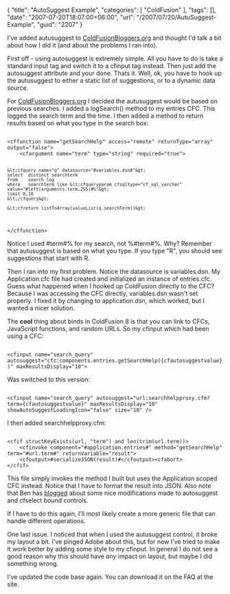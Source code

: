 {
	"title": "AutoSuggest Example",
	"categories": [
		"ColdFusion"
	],
	"tags": [],
	"date": "2007-07-20T18:07:00+06:00",
	"url": "/2007/07/20/AutuSuggest-Example",
	"guid": "2207"
}

I've added autusuggest to <a href="http://www.coldfusionbloggers.org">ColdFusionBloggers.org</a> and thought I'd talk a bit about how I did it (and about the problems I ran into). 

First off - using autosuggest is extremely simple. All you have to do is take a standard input tag and switch it to a cfinput tag instead. Then just add the autosuggest attribute and your done. Thats it. Well, ok, you have to hook up the autusuggest to either a static list of suggestions, or to a dynamic data source.

For <a href="http://www.coldfusionbloggers.org">ColdFusionBloggers.org</a> I decided the autusuggest would be based on previous searches. I added a logSearch() method to my entries CFC. This logged the search term and the time. I then added a method to return results based on what you type in the search box:

<code>
&lt;cffunction name="getSearchHelp" access="remote" returnType="array" output="false"&gt;
	&lt;cfargument name="term" type="string" required="true"&gt;
	
	&lt;cfquery name="q" datasource="#variables.dsn#"&gt;
	select	distinct searchterm
	from	search_log
	where	searchterm like &lt;cfqueryparam cfsqltype="cf_sql_varchar" value="#left(arguments.term,255)#%"&gt;
	limit 0,10
	&lt;/cfquery&gt;
	
	&lt;cfreturn listToArray(valueList(q.searchTerm))&gt;
	
&lt;/cffunction&gt;
</code>

Notice I used #term#% for my search, not %#term#%. Why? Remember that autusuggest is based on what you type. If you type "R", you should see suggestions that start with R.

Then I ran into my first problem. Notice the datasource is variables.dsn. My Application.cfc file had created and initialized an instance of entries.cfc. Guess what happened when I hooked up ColdFusion directly to the CFC? Because I was accessing the CFC directly, variables.dsn wasn't set properly. I fixed it by changing to application.dsn, which worked, but I wanted a nicer solution.

The <b>cool</b> thing about binds in ColdFusion 8 is that you can link to CFCs, JavaScript functions, and random URLs. So my cfinput which had been using a CFC:

<code>
&lt;cfinput name="search_query" autosuggest="cfc:components.entries.getSearchHelp({cfautosuggestvalue})" maxResultsDisplay="10"&gt;
</code>

Was switched to this version:

<code>
&lt;cfinput name="search_query" autosuggest="url:searchhelpproxy.cfm?term={cfautosuggestvalue}" maxResultsDisplay="10" showAutoSuggestLoadingIcon="false" size="10" /&gt;	
</code>

I then added searchhelpproxy.cfm:

<code>
&lt;cfif structKeyExists(url, "term") and len(trim(url.term))&gt;
	&lt;cfinvoke component="#application.entries#" method="getSearchHelp" term="#url.term#" returnVariable="result"&gt;
	&lt;cfoutput&gt;#serializeJSON(result)#&lt;/cfoutput&gt;&lt;cfabort&gt;
&lt;/cfif&gt;
</code>

This file simply invokes the method I built but uses the Application scoped CFC instead. Notice that I have to format the result into JSON. Also note that Ben has <a href="http://www.forta.com/blog/index.cfm/2007/7/17/Last-Minute-ColdFusion-Ajax-Enhancements">blogged</a> about some nice modifications made to autosuggest and cfselect bound controls. 

If I have to do this again, I'll most likely create a more generic file that can handle different operations. 

One last issue. I noticed that when I used the autusuggest control, it broke my layout a bit. I've pinged Adobe about this, but for now I've tried to make it work better by adding some style to my cfinput. In general I do not see a good reason why this should have <i>any</i> impact on layout, but maybe I did something wrong.

I've updated the code base again. You can download it on the FAQ at the site.